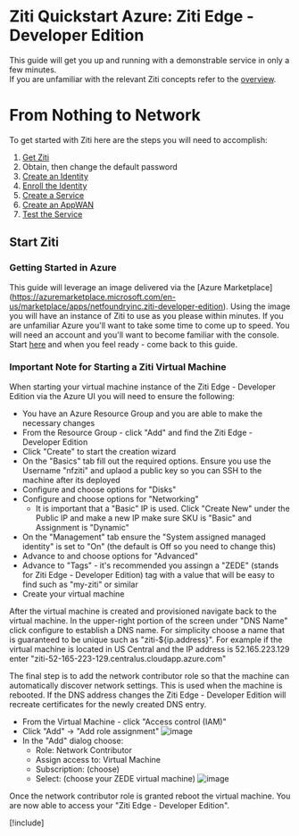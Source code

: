 # Ziti Quickstart Azure: Ziti Edge - Developer Edition

This guide will get you up and running with a demonstrable service in only a few minutes.  
If you are unfamiliar with the relevant Ziti concepts refer to the [overview](~/ziti/overview.md).

# From Nothing to Network 

To get started with Ziti here are the steps you will need to accomplish:

1. [Get Ziti](#start-ziti)
  1. Obtain, then change the default password
1. [Create an Identity](#create-an-identity)
  1. [Enroll the Identity](#enroll-the-new-identity)
1. [Create a Service](#create-a-service)
1. [Create an AppWAN](#create-an-appwan)
1. [Test the Service](#test-it)


## Start Ziti

### Getting Started in Azure

This guide will leverage an image delivered via the [Azure Marketplace]
(https://azuremarketplace.microsoft.com/en-us/marketplace/apps/netfoundryinc.ziti-developer-edition).
Using the image you will have an instance of Ziti to use as you please within minutes. If you are
unfamiliar Azure you'll want to take some time to come up to speed. You will need an account and
you'll want to become familiar with the console. Start [here](https://azure.microsoft.com/en-us/get-started/) and when
you feel ready - come back to this guide.

### Important Note for Starting a Ziti Virtual Machine

When starting your virtual machine instance of the Ziti Edge - Developer Edition via the Azure UI you will need to
ensure the following:

* You have an Azure Resource Group and you are able to make the necessary changes
* From the Resource Group - click "Add" and find the Ziti Edge - Developer Edition
* Click "Create" to start the creation wizard
* On the "Basics" tab fill out the required options. Ensure you use the Username "nfziti" and uplaod a public key so you
  can SSH to the machine after its deployed
* Configure and choose options for "Disks"
* Configure and choose options for "Networking"
  * It is important that a "Basic" IP is used. Click "Create New" under the Public IP and make a new IP make sure SKU is
    "Basic" and  Assignment is "Dynamic"
* On the "Management" tab ensure the "System assigned managed identity" is set to "On" (the default is Off so you need
  to change this)
* Advance to and choose options for "Advanced"
* Advance to "Tags" - it's recommended you assingn a "ZEDE" (stands for Ziti Edge - Developer Edition) tag with a value
  that will be easy to find such as "my-ziti" or similar
* Create your virtual machine

After the virtual machine is created and provisioned navigate back to the virtual machine. In the upper-right portion of
the screen under "DNS Name" click configure to establish a DNS name. For simplicity choose a name that is guaranteed to
be unique such as "ziti-${ip.address}". For example if the virtual machine is located in US Central and the IP address
is 52.165.223.129 enter "ziti-52-165-223-129.centralus.cloudapp.azure.com"

The final step is to add the network contributor role so that the machine can automatically discover network settings.
This is used when the machine is rebooted. If the DNS address changes the Ziti Edge - Developer Edition will recreate
certificates for the newly created DNS entry.

* From the Virtual Machine - click "Access control (IAM)"
* Click "Add" -> "Add role assignment"
![image](~/images/azure-add-role.PNG)
* In the "Add" dialog choose:
  * Role: Network Contributor
  * Assign access to: Virtual Machine
  * Subscription: (choose)
  * Select: (choose your ZEDE virtual machine)
![image](~/images/azure-add-role-to-vm.png)

Once the network contributor role is granted reboot the virtual machine. You are now able to access your "Ziti Edge -
Developer Edition".

[!include[](./common-quickstart.md)]